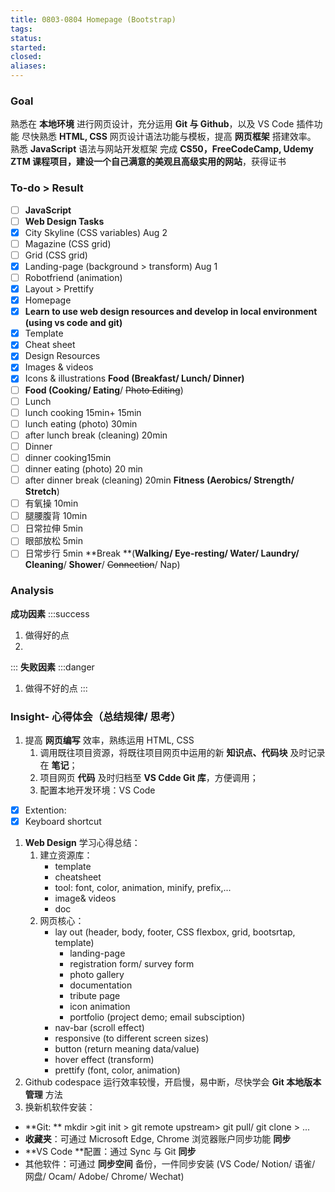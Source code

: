 ```yaml
---
title: 0803-0804 Homepage (Bootstrap)
tags: 
status: 
started: 
closed: 
aliases: 
---
```

### Goal
熟悉在 **本地环境** 进行网页设计，充分运用 **Git 与 Github**，以及 VS Code 插件功能
尽快熟悉 **HTML, CSS** 网页设计语法功能与模板，提高 **网页框架** 搭建效率。
熟悉 **JavaScript** 语法与网站开发框架
完成 **CS50，FreeCodeCamp, Udemy ZTM **课程项目，建设一个自己满意的**美观且高级实用的网站**，获得证书
### **To-do > Result**
- [ ] **JavaScript**
- [ ] **Web Design Tasks**
- [x] City Skyline (CSS variables) Aug 2
- [ ] Magazine (CSS grid) 
- [ ] Grid (CSS grid) 
- [x] Landing-page (background > transform) Aug 1
- [ ] Robotfriend (animation)
- [x] Layout > Prettify
- [x] Homepage
- [x] **Learn to use web design resources and develop in local environment (using vs code and git)**
- [x] Template
- [x] Cheat sheet
- [x] Design Resources
- [x] Images & videos
- [x] Icons & illustrations
**Food (Breakfast/ Lunch/ Dinner)**
- [ ] **Food (Cooking/ Eating**/ ~~Photo Editing~~)
- [ ] Lunch
- [ ] lunch cooking 15min+ 15min
- [ ] lunch eating (photo) 30min
- [ ] after lunch break (cleaning) 20min
- [ ] Dinner
- [ ] dinner cooking15min
- [ ] dinner eating (photo) 20 min
- [ ] after dinner break (cleaning) 20min
**Fitness (Aerobics/ Strength/** **Stretch**)
- [ ] 有氧操 10min
- [ ] 腿腰腹背 10min
- [ ] 日常拉伸 5min
- [ ] 眼部放松 5min
- [ ] 日常步行 5min
**Break **(**Walking/ Eye-resting/ Water/ Laundry/ Cleaning**/ **Shower**/ ~~Connection~~/ Nap)
### Analysis
**成功因素**
:::success
1. 做得好的点
2. 
:::
**失败因素**
:::danger
1. 做得不好的点 
:::
### Insight- 心得体会（总结规律/ 思考）
1. 提高 **网页编写** 效率，熟练运用 HTML, CSS
   1. 调用既往项目资源，将既往项目网页中运用的新 **知识点、代码块** 及时记录在 **笔记**；
   2. 项目网页 **代码** 及时归档至 **VS Cdde Git 库**，方便调用；
   3. 配置本地开发环境：VS Code 
- [x] Extention:
- [x] Keyboard shortcut
1. **Web Design** 学习心得总结：
   1. 建立资源库：
      - template
      - cheatsheet
      - tool: font, color, animation, minify, prefix,...
      - image& videos
      - doc
   2. 网页核心：
      - lay out (header, body, footer, CSS flexbox, grid, bootsrtap, template)
         - landing-page
         - registration form/ survey form
         - photo gallery
         - documentation
         - tribute page
         - icon animation  
         - portfolio (project demo; email subsciption)
      - nav-bar (scroll effect)
      - responsive (to different screen sizes)
      - button (return meaning data/value)
      - hover effect (transform)
      - prettify (font, color, animation)
2. Github codespace 运行效率较慢，开启慢，易中断，尽快学会 **Git 本地版本管理** 方法
3. 换新机软件安装：
- **Git: ** mkdir >git init > git remote upstream> git pull/ git clone > ... 
- **收藏夹**：可通过 Microsoft Edge, Chrome 浏览器账户同步功能 **同步**
- **VS Code **配置：通过 Sync 与 Git **同步**
- 其他软件：可通过 **同步空间** 备份，一件同步安装 (VS Code/ Notion/ 语雀/ 网盘/ Ocam/ Adobe/ Chrome/ Wechat)

